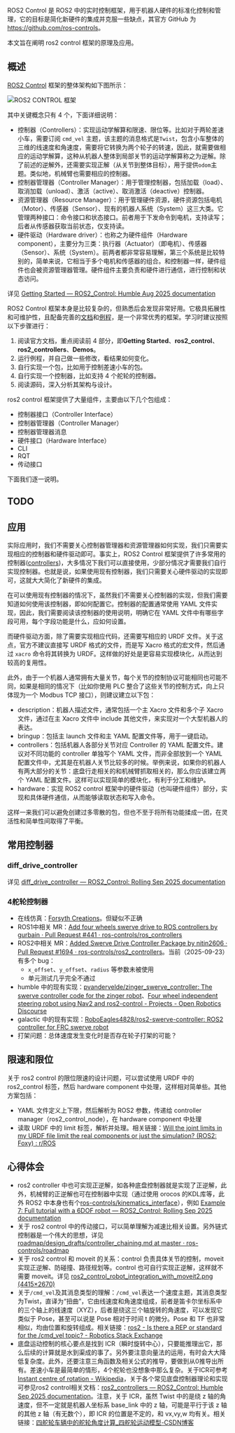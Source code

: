 ROS2 Control 是 ROS2 中的实时控制框架，用于机器人硬件的标准化控制和管理，它的目标是简化新硬件的集成并克服一些缺点，其官方 GitHub 为 <https://github.com/ros-controls>。

本文旨在阐明 ros2 control 框架的原理及应用。

## 概述

[ROS2 Control] 框架的整体架构如下图所示：

![ROS2 CONTROL 框架](https://control.ros.org/humble/_images/components_architecture.png)

其中关键概念只有 4 个，下面详细说明：

- 控制器（Controllers）：实现运动学解算和限速、限位等。比如对于两轮差速小车，需要订阅 `cmd_vel` 主题，该主题的消息格式是`Twist`，包含小车整体的三维的线速度和角速度，需要将它转换为两个轮子的转速，因此，就需要做相应的运动学解算，这种从机器人整体到局部关节的运动学解算称之为逆解。除了前述的逆解外，还需要实现正解（从关节到整体目标），用于提供`odom`主题。类似地，机械臂也需要相应的控制器。
- 控制器管理器（Controller Manager）：用于管理控制器，包括加载（load）、取消加载（unload）、激活（active）、取消激活（deactive）控制器。
- 资源管理器（Resource Manager）：用于管理硬件资源，硬件资源包括电机（Motor）、传感器（Sensor）、现有的机器人系统（System）这三大类。它管理两种接口：命令接口和状态接口。前者用于下发命令到电机，支持读写；后者从传感器获取当前状态，仅支持读。
- 硬件驱动（Hardware driver）：也称之为硬件组件（Hardware component），主要分为三类：执行器（Actuator）（即电机）、传感器（Sensor）、系统（System）。前两者都非常容易理解，第三个系统是比较特别的，简单来说，它相当于多个电机和传感器的组合。和控制器一样，硬件组件也会被资源管理器管理。硬件组件主要负责和硬件进行通信，进行控制和状态访问。

详见 [Getting Started — ROS2_Control: Humble Aug 2025 documentation](https://control.ros.org/humble/doc/getting_started/getting_started.html#architecture)

ROS2 Control 框架本身是比较复杂的，但熟悉后会发现非常好用。它极具拓展性和可维护性，且配备完善的[文档](https://control.ros.org/humble/index.html)和[例程](https://github.com/ros-controls/ros2_control_demos)，是一个非常优秀的框架。学习时建议按照以下步骤进行：

1. 阅读官方文档，重点阅读前 4 部分，即**Getting Started**、**ros2_control**、**ros2_controllers**、**Demos**。
2. 运行例程，并自己做一些修改，看结果如何变化。
3. 自行实现一个包，比如用于控制差速小车的包。
4. 自行实现一个控制器，比如支持 4 个舵轮的控制器。
5. 阅读源码，深入分析其架构与设计。

[controllers]: https://github.com/ros-controls/ros2_controllers
[ROS2 Control]: https://github.com/ros-controls/ros2_control

ros2 control 框架提供了大量组件，主要由以下几个包组成：

- 控制器接口（Controller Interface）
- 控制器管理器（Controller Manager）
- 控制器管理器消息
- 硬件接口（Hardware Interface）
- CLI
- RQT
- 传动接口

下面我们逐一说明。

## TODO

## 应用

实际应用时，我们不需要关心控制器管理器和资源管理器如何实现，我们只需要实现相应的控制器和硬件驱动即可。事实上，ROS2 Control 框架提供了许多常用的控制器([controllers])，大多情况下我们可以直接使用，少部分情况才需要我们自行实现控制器。也就是说，如果使用现有控制器，我们只需要关心硬件驱动的实现即可，这就大大简化了新硬件的集成。

在可以使用现有控制器的情况下，虽然我们不需要关心控制器的实现，但我们需要知道如何使用该控制器，即如何配置它。控制器的配置通常使用 YAML 文件实现，因此，我们需要阅读该控制器的使用说明，明确它在 YAML 文件中有哪些字段可用，每个字段功能是什么，应如何设置。

而硬件驱动方面，除了需要实现相应代码，还需要写相应的 URDF 文件。关于这点，官方不建议直接写 URDF 格式的文件，而是写 Xacro 格式的宏文件，然后通过 `xacro` 命令将其转换为 URDF。这样做的好处是更容易实现模块化，从而达到较高的复用性。

此外，由于一个机器人通常拥有大量关节，每个关节的控制协议可能相同也可能不同，如果是相同的情况下（比如你使用 PLC 整合了这些关节的控制方式，向上只体现为一个 Modbus TCP 接口），则建议建立以下包：

- description：机器人描述文件，通常包括一个主 Xacro 文件和多个子 Xacro 文件，通过在主 Xacro 文件中 include 其他文件，来实现对一个大型机器人的表达。
- bringup：包括主 launch 文件和主 YAML 配置文件等，用于一键启动。
- controllers：包括机器人各部分关节对应 Controller 的 YAML 配置文件。建议对不同功能的 controller 单独写个 YAML 文件，而非全部放到一个 YAML 配置文件中，尤其是在机器人关节比较多的时候。举例来说，如果你的机器人有两大部分的关节：底盘行走相关的和机械臂抓取相关的，那么你应该建立两个 YAML 配置文件。这样可以实现简单的模块化，有利于分工和维护。
- hardware：实现 ROS2 control 框架中的硬件驱动（也叫硬件组件）部分，实现和具体硬件通信，从而能够读取状态和写入命令。

这样一来我们可以避免创建过多零散的包，但也不至于将所有功能揉成一团，在灵活性和简单性间取得了平衡。

## 常用控制器

### diff_drive_controller

详见 [diff_drive_controller — ROS2_Control: Rolling Sep 2025 documentation](https://control.ros.org/rolling/doc/ros2_controllers/diff_drive_controller/doc/userdoc.html)

### 4舵轮控制器

- 在线仿真：[Forsyth Creations](https://www.forsythcreations.com/swerve_drive)。但疑似不正确
- ROS1中相关 MR：[Add four wheels swerve drive to ROS controllers by gurbain · Pull Request #441 · ros-controls/ros_controllers](https://github.com/ros-controls/ros_controllers/pull/441)
- ROS2中相关 MR：[Added Swerve Drive Controller Package by nitin2606 · Pull Request #1694 · ros-controls/ros2_controllers](https://github.com/ros-controls/ros2_controllers/pull/1694)。当前（2025-09-23）有多个 bug：
  - `x_offset`、`y_offset`、`radius` 等参数未被使用
  - 单元测试几乎完全不通过
- humble 中的现有实现：[pvandervelde/zinger_swerve_controller: The swerve controller code for the zinger robot](https://github.com/pvandervelde/zinger_swerve_controller)、[Four wheel independent steering robot using Nav2 and ros2-control - Projects - Open Robotics Discourse](https://discourse.openrobotics.org/t/four-wheel-independent-steering-robot-using-nav2-and-ros2-control/34587)
- galactic 中的现有实现：[RoboEagles4828/ros2-swerve-controller: ROS2 controller for FRC swerve robot](https://github.com/RoboEagles4828/ros2-swerve-controller/tree/main)
- 打架问题：总体速度发生变化时是否存在轮子打架的可能？

## 限速和限位

关于 ros2 control 的限位限速的设计问题，可以尝试使用 URDF 中的 ros2_control 标签，然后 hardware component 中处理，这样相对简单些。其他方案包括：
- YAML 文件定义上下限，然后解析为 ROS2 参数，传递给 controller manager（ros2_control_node），在 hardware component 中处理
- 读取 URDF 中的 limit 标签，解析并处理。相关链接：[Will the joint limits in my URDF file limit the real components or just the simulation? (ROS2: Foxy) : r/ROS](https://www.reddit.com/r/ROS/comments/xpi234/will_the_joint_limits_in_my_urdf_file_limit_the/)

## 心得体会

- ros2 controller 中也可实现正逆解，如各种底盘控制器就是实现了正逆解，此外，机械臂的正逆解也可在控制器中实现（通过使用 orocos 的KDL库等，此外 ROS2 中本身也有个[ros-controls/kinematics_interface](https://github.com/ros-controls/kinematics_interface?tab=readme-ov-file)），例如 [Example 7: Full tutorial with a 6DOF robot — ROS2_Control: Rolling Sep 2025 documentation](https://control.ros.org/rolling/doc/ros2_control_demos/example_7/doc/userdoc.html)
- 关于 ros2 control 中的传动接口，可以简单理解为减速比相关设置。另外链式控制器是一个伟大的思想，详见[roadmap/design_drafts/controller_chaining.md at master · ros-controls/roadmap](https://github.com/ros-controls/roadmap/blob/master/design_drafts/controller_chaining.md#example-2)
- 关于 ros2 control 和 moveit 的关系：control 负责具体关节的控制，moveit 实现正逆解、防碰撞、路径规划等。control 也可自行实现正逆解，这样就不需要 moveit。详见 [ros2_control_robot_integration_with_moveit2.png (4415×2670)](https://control.ros.org/humble/_images/ros2_control_robot_integration_with_moveit2.png)
- 关于`/cmd_vel`及其消息类型的理解：`/cmd_vel`表达一个速度主题，其消息类型为Twist，直译为“扭曲”，它由线速度和角速度组成，前者是笛卡尔坐标系中的三个轴上的线速度（XYZ），后者是绕这三个轴旋转的角速度，可以发现它类似于 Pose，甚至可以说是 Pose 相对于时间 t 的微分。Pose 和 TF 也非常相似，均由位置和旋转组成。相关链接：[ros2 - Is there a REP or standard for the /cmd_vel topic? - Robotics Stack Exchange](https://robotics.stackexchange.com/questions/96035/is-there-a-rep-or-standard-for-the-cmd-vel-topic)
- 底盘运动控制的核心要点是找到 ICR（瞬时旋转中心），只要能推理出它，那么后续的计算就是水到渠成的事了。另外要注意向量法的运用，有时会大大降低复杂度。此外，还要注意三角函数及相关公式的推导，要做到从0推导出所有。差速小车是最简单的情形，4个舵轮也没想象中那么复杂。关于ICR可参考[Instant centre of rotation - Wikipedia](https://en.wikipedia.org/wiki/Instant_centre_of_rotation)，关于各个常见底盘控制器理论和实现可参见ros2 control相关文档：[ros2_controllers — ROS2_Control: Humble Sep 2025 documentation](https://control.ros.org/humble/doc/ros2_controllers/doc/controllers_index.html)。注意，关于 ICR，虽然 Twist 中的是绕 z 轴的角速度，但不一定就是机器人坐标系 base_link 中的 z 轴，可能是平行于该 z 轴的其他 z 轴（有无数个），即 ICR 的位置是不定的，和 vx,vy,w 均有关。相关链接：[四舵轮车辆中的舵轮角度计算_四舵轮运动模型-CSDN博客](https://blog.csdn.net/YiYeZhiNian/article/details/142679555)

